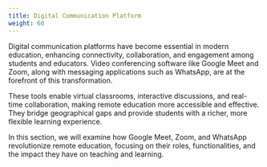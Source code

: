 ```yaml
---
title: Digital Communication Platform
weight: 60
---
```


Digital communication platforms have become essential in modern education, enhancing connectivity, collaboration, and engagement among students and educators. Video conferencing software like Google Meet and Zoom, along with messaging applications such as WhatsApp, are at the forefront of this transformation.

These tools enable virtual classrooms, interactive discussions, and real-time collaboration, making remote education more accessible and effective. They bridge geographical gaps and provide students with a richer, more flexible learning experience.

In this section, we will examine how Google Meet, Zoom, and WhatsApp revolutionize remote education, focusing on their roles, functionalities, and the impact they have on teaching and learning.